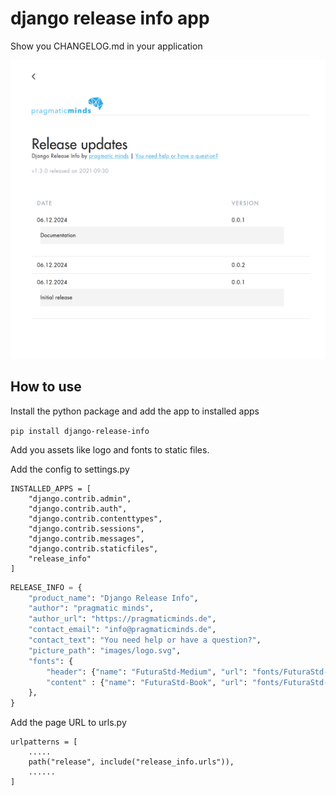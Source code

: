 # django release info app

Show you CHANGELOG.md in your application

![screenshot of page](screenshot.png)

## How to use

Install the python package and add the app to installed apps

`pip install django-release-info`

Add you assets like logo and fonts to static files.

Add the config to settings.py

```
INSTALLED_APPS = [
    "django.contrib.admin",
    "django.contrib.auth",
    "django.contrib.contenttypes",
    "django.contrib.sessions",
    "django.contrib.messages",
    "django.contrib.staticfiles",
    "release_info"
]
```


```python
RELEASE_INFO = {
    "product_name": "Django Release Info",
    "author": "pragmatic minds",
    "author_url": "https://pragmaticminds.de",
    "contact_email": "info@pragmaticminds.de",
    "contact_text": "You need help or have a question?",
    "picture_path": "images/logo.svg",
    "fonts": {
        "header": {"name": "FuturaStd-Medium", "url": "fonts/FuturaStd-Medium.woff2"},
        "content" : {"name": "FuturaStd-Book", "url": "fonts/FuturaStd-Book.woff2"},
    },
}
```

Add the page URL to urls.py

```
urlpatterns = [
    .....
    path("release", include("release_info.urls")),
    ......
]
```